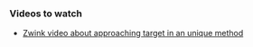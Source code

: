 ### Videos to watch 

- [ Zwink video about approaching target in an unique method ](https://youtu.be/LeQ8RIK6OpE)


